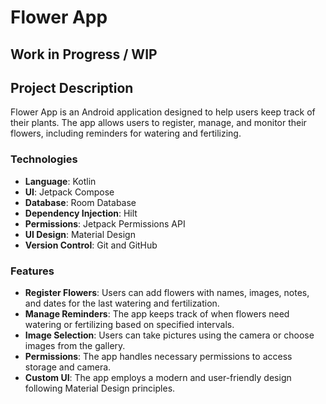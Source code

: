 # Flower App

## Work in Progress / WIP

## Project Description

Flower App is an Android application designed to help users keep track of their plants. The app allows users to register, manage, and monitor their flowers, including reminders for watering and fertilizing.

### Technologies

- **Language**: Kotlin
- **UI**: Jetpack Compose
- **Database**: Room Database
- **Dependency Injection**: Hilt
- **Permissions**: Jetpack Permissions API
- **UI Design**: Material Design
- **Version Control**: Git and GitHub

### Features

- **Register Flowers**: Users can add flowers with names, images, notes, and dates for the last watering and fertilization.
- **Manage Reminders**: The app keeps track of when flowers need watering or fertilizing based on specified intervals.
- **Image Selection**: Users can take pictures using the camera or choose images from the gallery.
- **Permissions**: The app handles necessary permissions to access storage and camera.
- **Custom UI**: The app employs a modern and user-friendly design following Material Design principles.



